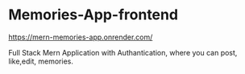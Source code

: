 # Memories-App-frontend
https://mern-memories-app.onrender.com/


Full Stack Mern Application with Authantication, where you can post, like,edit, memories.


